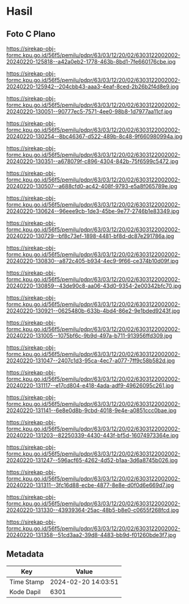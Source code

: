 # Hasil

## Foto C Plano

https://sirekap-obj-formc.kpu.go.id/56f5/pemilu/pdpr/63/03/12/20/02/6303122002002-20240220-125818--a42a0eb2-1778-463b-8bd1-7fe660176cbe.jpg

https://sirekap-obj-formc.kpu.go.id/56f5/pemilu/pdpr/63/03/12/20/02/6303122002002-20240220-125942--204cbb43-aaa3-4eaf-8ced-2b26b2f4d8e9.jpg

https://sirekap-obj-formc.kpu.go.id/56f5/pemilu/pdpr/63/03/12/20/02/6303122002002-20240220-130051--90777ec5-7571-4ee0-98b8-1d7977aa11cf.jpg

https://sirekap-obj-formc.kpu.go.id/56f5/pemilu/pdpr/63/03/12/20/02/6303122002002-20240220-130254--8bc46367-d522-489b-8c48-9f660980994a.jpg

https://sirekap-obj-formc.kpu.go.id/56f5/pemilu/pdpr/63/03/12/20/02/6303122002002-20240220-130351--a678079f-c896-4304-842b-75f6599c5472.jpg

https://sirekap-obj-formc.kpu.go.id/56f5/pemilu/pdpr/63/03/12/20/02/6303122002002-20240220-130507--a688cfd0-ac42-408f-9793-e5a8f065789e.jpg

https://sirekap-obj-formc.kpu.go.id/56f5/pemilu/pdpr/63/03/12/20/02/6303122002002-20240220-130624--96eee9cb-1de3-45be-9e77-2746b1e83349.jpg

https://sirekap-obj-formc.kpu.go.id/56f5/pemilu/pdpr/63/03/12/20/02/6303122002002-20240220-130729--bf8c73ef-1898-4481-bf8d-dc87e291786a.jpg

https://sirekap-obj-formc.kpu.go.id/56f5/pemilu/pdpr/63/03/12/20/02/6303122002002-20240220-130830--a872c405-b934-4ec9-9f66-ce374b10d09f.jpg

https://sirekap-obj-formc.kpu.go.id/56f5/pemilu/pdpr/63/03/12/20/02/6303122002002-20240220-130859--43de90c8-aa06-43d0-9354-2e00342bfc70.jpg

https://sirekap-obj-formc.kpu.go.id/56f5/pemilu/pdpr/63/03/12/20/02/6303122002002-20240220-130921--0625480b-633b-4bd4-86e2-9e1bded9243f.jpg

https://sirekap-obj-formc.kpu.go.id/56f5/pemilu/pdpr/63/03/12/20/02/6303122002002-20240220-131005--1075bf6c-9b9d-497a-b711-913956ffd309.jpg

https://sirekap-obj-formc.kpu.go.id/56f5/pemilu/pdpr/63/03/12/20/02/6303122002002-20240220-131047--2407c1d3-95ca-4ec7-a077-7ff9c58b582d.jpg

https://sirekap-obj-formc.kpu.go.id/56f5/pemilu/pdpr/63/03/12/20/02/6303122002002-20240220-131117--e17cd804-e418-4ada-adf9-49626095c261.jpg

https://sirekap-obj-formc.kpu.go.id/56f5/pemilu/pdpr/63/03/12/20/02/6303122002002-20240220-131141--6e8e0d8b-9cbd-4018-9e4e-a0851ccc0bae.jpg

https://sirekap-obj-formc.kpu.go.id/56f5/pemilu/pdpr/63/03/12/20/02/6303122002002-20240220-131203--82250339-4430-443f-bf5d-16074973364e.jpg

https://sirekap-obj-formc.kpu.go.id/56f5/pemilu/pdpr/63/03/12/20/02/6303122002002-20240220-131247--596acf65-4262-4d52-b1aa-3d6a8745b026.jpg

https://sirekap-obj-formc.kpu.go.id/56f5/pemilu/pdpr/63/03/12/20/02/6303122002002-20240220-131311--3fc16d88-ecbe-4877-8e8e-d0f0d6e669d7.jpg

https://sirekap-obj-formc.kpu.go.id/56f5/pemilu/pdpr/63/03/12/20/02/6303122002002-20240220-131330--43939364-25ac-48b5-b8e0-c0655f268fcd.jpg

https://sirekap-obj-formc.kpu.go.id/56f5/pemilu/pdpr/63/03/12/20/02/6303122002002-20240220-131358--51cd3aa2-39d8-4483-bb9d-f01260bde3f7.jpg


## Metadata

| Key        | Value               |
| ---------- | ------------------- |
| Time Stamp | 2024-02-20 14:03:51 |
| Kode Dapil | 6301                |



